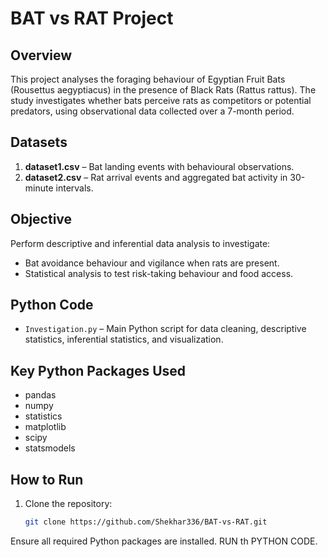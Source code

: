 # BAT vs RAT Project

## Overview
This project analyses the foraging behaviour of Egyptian Fruit Bats (Rousettus aegyptiacus) in the presence of Black Rats (Rattus rattus). The study investigates whether bats perceive rats as competitors or potential predators, using observational data collected over a 7-month period.

## Datasets
1. **dataset1.csv** – Bat landing events with behavioural observations.
2. **dataset2.csv** – Rat arrival events and aggregated bat activity in 30-minute intervals.

## Objective
Perform descriptive and inferential data analysis to investigate:
- Bat avoidance behaviour and vigilance when rats are present.
- Statistical analysis to test risk-taking behaviour and food access.

## Python Code
- `Investigation.py` – Main Python script for data cleaning, descriptive statistics, inferential statistics, and visualization.

## Key Python Packages Used
- pandas  
- numpy  
- statistics  
- matplotlib  
- scipy  
- statsmodels  

## How to Run
1. Clone the repository:
   ```bash
   git clone https://github.com/Shekhar336/BAT-vs-RAT.git
Ensure all required Python packages are installed.
RUN th PYTHON CODE.
